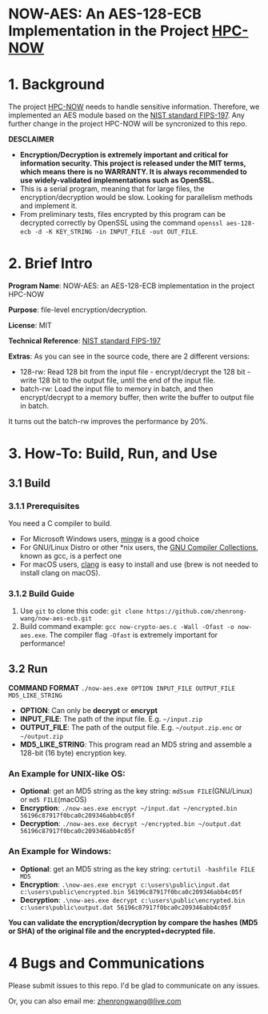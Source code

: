 # NOW-AES: An AES-128-ECB Implementation in the Project [HPC-NOW](https://github.com/zhenrong-wang/hpc-now)

# 1. Background

The project [HPC-NOW](https://github.com/zhenrong-wang/hpc-now) needs to handle sensitive information. Therefore, we implemented an AES module based on the [NIST standard FIPS-197](https://csrc.nist.gov/pubs/fips/197/final). Any further change in the project HPC-NOW will be syncronized to this repo.

**DESCLAIMER**

- **Encryption/Decryption is extremely important and critical for information security. This project is released under the MIT terms, which means there is no WARRANTY. It is always recommended to use widely-validated implementations such as OpenSSL.**
- This is a serial program, meaning that for large files, the encryption/decryption would be slow. Looking for parallelism methods and implement it. 
- From preliminary tests, files encrypted by this program can be decrypted correctly by OpenSSL using the command `openssl aes-128-ecb -d -K KEY_STRING -in INPUT_FILE -out OUT_FILE`.

# 2. Brief Intro

**Program Name**: NOW-AES: an AES-128-ECB implementation in the project HPC-NOW

**Purpose**: file-level encryption/decryption.

**License**: MIT

**Technical Reference**: [NIST standard FIPS-197](https://csrc.nist.gov/pubs/fips/197/final)

**Extras**: As you can see in the source code, there are 2 different versions:
- 128-rw: Read 128 bit from the input file - encrypt/decrypt the 128 bit - write 128 bit to the output file, until the end of the input file.
- batch-rw: Load the input file to memory in batch, and then encrypt/decrypt to a memory buffer, then write the buffer to output file in batch.

It turns out the batch-rw improves the performance by 20%.

# 3. How-To: Build, Run, and Use

## 3.1 Build

### 3.1.1 Prerequisites

You need a C compiler to build. 

- For Microsoft Windows users, [mingw](https://sourceforge.net/projects/mingw/) is a good choice
- For GNU/Linux Distro or other *nix users, the [GNU Compiler Collections](https://gcc.gnu.org/), known as gcc, is a perfect one
- For macOS users, [clang](https://clang.llvm.org/) is easy to install and use (brew is not needed to install clang on macOS).

### 3.1.2 Build Guide

1. Use `git` to clone this code: `git clone https://github.com/zhenrong-wang/now-aes-ecb.git`
2. Build command example: `gcc now-crypto-aes.c -Wall -Ofast -o now-aes.exe`. The compiler flag `-Ofast` is extremely important for performance!

## 3.2 Run

**COMMAND FORMAT** `./now-aes.exe OPTION INPUT_FILE OUTPUT_FILE MD5_LIKE_STRING`

- **OPTION**: Can only be **decrypt** or **encrypt**
- **INPUT_FILE**: The path of the input file. E.g. `~/input.zip`
- **OUTPUT_FILE**: The path of the output file. E.g. `~/output.zip.enc` or `~/output.zip` 
- **MD5_LIKE_STRING**: This program read an MD5 string and assemble a 128-bit (16 byte) encryption key.

### An Example for UNIX-like OS:

- **Optional**: get an MD5 string as the key string: `md5sum FILE`(GNU/Linux) or `md5 FILE`(macOS)
- **Encryption**: `./now-aes.exe encrypt ~/input.dat ~/encrypted.bin 56196c87917f0bca0c209346abb4c05f`
- **Decryption**: `./now-aes.exe decrypt ~/encrypted.bin ~/output.dat 56196c87917f0bca0c209346abb4c05f`

### An Example for Windows:


- **Optional**: get an MD5 string as the key string: `certutil -hashfile FILE MD5`
- **Encryption**: `.\now-aes.exe encrypt c:\users\public\input.dat c:\users\public\encrypted.bin 56196c87917f0bca0c209346abb4c05f`
- **Decryption**: `.\now-aes.exe decrypt c:\users\public\encrypted.bin c:\users\public\output.dat 56196c87917f0bca0c209346abb4c05f`

**You can validate the encryption/decryption by compare the hashes (MD5 or SHA) of the original file and the encrypted+decrypted file.**

# 4 Bugs and Communications

Please submit issues to this repo. I'd be glad to communicate on any issues.

Or, you can also email me: zhenrongwang@live.com
